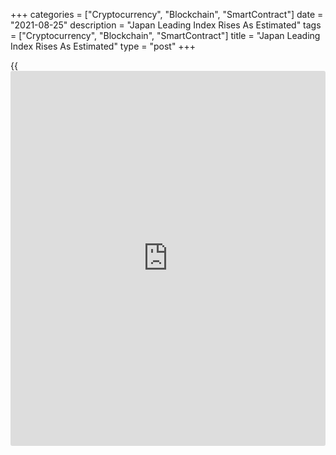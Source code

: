 +++
categories = ["Cryptocurrency", "Blockchain", "SmartContract"]
date = "2021-08-25"
description = "Japan Leading Index Rises As Estimated"
tags = ["Cryptocurrency", "Blockchain", "SmartContract"]
title = "Japan Leading Index Rises As Estimated"
type = "post"
+++

{{<iframe id="large-banner" src="https://www.bounty.group/#slide=15.0" width="100%" height="600" scrolling="no" style="border: 0px solid rgb(216, 221, 230); border-radius: 3px;">}}

Japan's leading index increased in June, as initially estimated, final
data from the Cabinet Office showed on Wednesday.

The leading index, which measures the future economic activity, rose to
104.1 in June from 102.6 in May, as estimated.

The coincident index increased to 94.5 in June from 92.1 in the previous
month. In the initial estimate, the reading was 94.0.

The lagging index grew to 94.5 in June from 92.1 in the prior month.
According to the initial estimate, the reading was 96.5.

For comments and feedback [contact](https://www.playgroundfx.com/contact/): editorial@rtt[news](https://www.letsplayfx.com/blog/forex-news-website/).com

[Economic News][1]

 **What parts of the world are seeing the best (and worst) economic
performances lately? Click[here][2] to check out our [Econ Scorecard][2]
and find out! See up-to-the-moment [ranking](https://www.playgroundfx.com/blog/crypto-exchange-ranking/)s for the best and worst
performers in [GDP][2], [unemployment rate][3], [inflation][4] and much
more.**

   1. www.rtt[news](https://www.letsplayfx.com/blog/forex-news-website/).com/Content/EconomicNews.aspx
   2. www.rtt[news](https://www.letsplayfx.com/blog/forex-news-website/).com/economic-scorecard/world-rank/GDP/highest-performance.aspx
   3. www.rtt[news](https://www.letsplayfx.com/blog/forex-news-website/).com/economic-scorecard/world-rank/unemployment-rate/lowest-performance.aspx
   4. www.rtt[news](https://www.letsplayfx.com/blog/forex-news-website/).com/economic-scorecard/world-rank/CPI/highest-performance.aspx